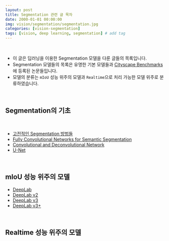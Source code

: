 ```yaml
---
layout: post
title: Segmentation 관련 글 목차   
date: 2000-01-01 00:00:00
img: vision/segmentation/segmentation.jpg
categories: [vision-segmentation] 
tags: [vision, deep learning, segmentation] # add tag
---
```


<br>

- 이 글은 딥러닝을 이용한 Segmentation 모델을 다룬 글들의 목록입니다.
- Segmentation 모델들의 목록은 유명한 기본 모델들과 [Cityscape Benchmarks](https://www.cityscapes-dataset.com/benchmarks/#scene-labeling-task)에 등록된 논문들입니다.
- 모델의 분류는 `mIoU` 성능 위주의 모델과 `Realtime`으로 처리 가능한 모델 위주로 분류하였습니다.

<br>

## **Segmentation**의 기초

<br>

- [고전적인 Segmentation 방법들]()
- [Fully Convolutional Networks for Semantic Segmentation](https://gaussian37.github.io/vision-segmentation-fcn/)
- [Convolutional and Deconvolutional Network]()
- [U-Net](https://gaussian37.github.io/vision-segmentation-unet/)

<br>

## **mIoU 성능 위주의 모델**

- [DeepLab]()
- [DeepLab v2]()
- [DeepLab v3]()
- [DeepLab v3+](https://gaussian37.github.io/vision-segmentatin-deeplabv3plus/)

<br>

## **Realtime 성능 위주의 모델**

<br>

